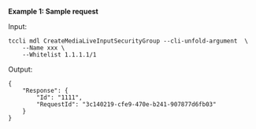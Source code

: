 **Example 1: Sample request**



Input: 

```
tccli mdl CreateMediaLiveInputSecurityGroup --cli-unfold-argument  \
    --Name xxx \
    --Whitelist 1.1.1.1/1
```

Output: 
```
{
    "Response": {
        "Id": "1111",
        "RequestId": "3c140219-cfe9-470e-b241-907877d6fb03"
    }
}
```

